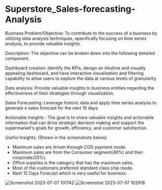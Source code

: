 # Superstore_Sales-forecasting-Analysis #
Business Problem/Objective:
To contribute to the success of a business by utilizing data analysis techniques, specifically focusing on time series analysis, to provide valuable insights.

Description:
The objective can be broken down into the following detailed component.

Dashboard creation:
Identify the KPIs, design an intuitive and visually appealing dashboard, and have interactive visualization and filtering capability to allow users to explore the data at various levels of granularity.

Data analysis:
Provide valuable insights to business entities regarding the effectiveness of their strategies through visualization.

Sales Forecasting:
Leverage historic data and apply time series analysis to generate a sales forecast for the next 15 days.

Actionable Insights :
The goal is to share valuable insights and actionable information that can drive strategic decision making and support the supermarket's goals for growth, efficiency, and customer satisfaction.

Useful Insights: (Shown in the screenshots below)

- Maximum sales are driven through COD payment mode.
- Maximum sales are from the Consumer segment(48%) and then  corporate(33%).
- Office supplies is the category that has the maximum sales.
- Most of the customers preferred standard class ship mode.
- Next 15 Days Forecast which is very useful for business.

![Screenshot 2023-07-07 101742](https://github.com/Samaumareddy/Superstore_Sales-forecasting-Analysis/assets/120989667/451e260b-42a9-4376-bfef-989729a5f5ab)
![Screenshot 2023-07-07 102918](https://github.com/Samaumareddy/Superstore_Sales-forecasting-Analysis/assets/120989667/4b6af186-2285-4356-9f07-a72a1ff2cc33)

